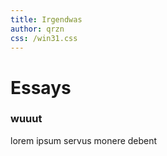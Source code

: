 ```yaml
---
title: Irgendwas 
author: qrzn
css: /win31.css
---
```


# Essays



### wuuut

lorem ipsum servus monere debent
